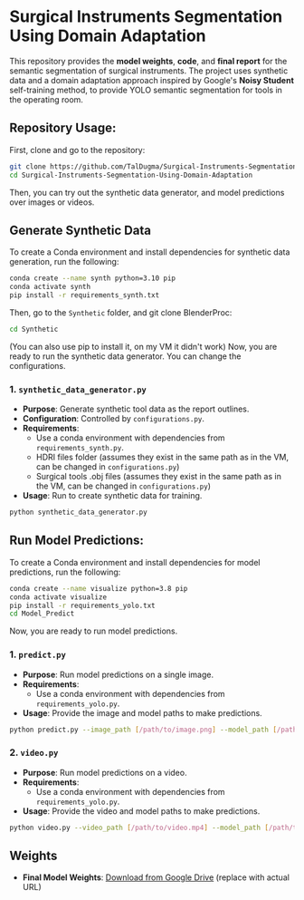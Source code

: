 # Surgical Instruments Segmentation Using Domain Adaptation

This repository provides the **model weights**, **code**, and **final report** for the semantic segmentation of surgical instruments. The project uses synthetic data and a domain adaptation approach inspired by Google's **Noisy Student** self-training method, to provide YOLO semantic segmentation for tools in the operating room.

## Repository Usage:
First, clone and go to the repository:
```bash
git clone https://github.com/TalDugma/Surgical-Instruments-Segmentation-Using-Domain-Adaptation
cd Surgical-Instruments-Segmentation-Using-Domain-Adaptation
```
Then, you can try out the synthetic data generator, and model predictions over images or videos.

## Generate Synthetic Data
To create a Conda environment and install dependencies for synthetic data generation, run the following:

```bash 
conda create --name synth python=3.10 pip
conda activate synth
pip install -r requirements_synth.txt
```
Then, go to the `Synthetic` folder, and git clone BlenderProc:
```bash
cd Synthetic
```
(You can also use pip to install it, on my VM it didn't work)
Now, you are ready to run the synthetic data generator. You can change the configurations. 


### 1. `synthetic_data_generator.py`
   - **Purpose**: Generate synthetic tool data as the report outlines.
   - **Configuration**: Controlled by `configurations.py`.
   - **Requirements**: 
     - Use a conda environment with dependencies from `requirements_synth.py`.
     - HDRI files folder (assumes they exist in the same path as in the VM, can be changed in `configurations.py`)
     - Surgical tools .obj files (assumes they exist in the same path as in the VM, can be changed in `configurations.py`)
   - **Usage**: Run to create synthetic data for training.
```bash
python synthetic_data_generator.py
```

## Run Model Predictions:
To create a Conda environment and install dependencies for model predictions, run the following:

```bash 
conda create --name visualize python=3.8 pip
conda activate visualize
pip install -r requirements_yolo.txt
cd Model_Predict
```
Now, you are ready to run model predictions. 

### 1. `predict.py`
   - **Purpose**: Run model predictions on a single image.
   - **Requirements**: 
     - Use a conda environment with dependencies from `requirements_yolo.py`.
   - **Usage**: Provide the image and model paths to make predictions.
```bash
python predict.py --image_path [/path/to/image.png] --model_path [/path/to/weights.pt] --confidence [conf (float)]
```

### 2. `video.py`
   - **Purpose**: Run model predictions on a video.
   - **Requirements**: 
     - Use a conda environment with dependencies from `requirements_yolo.py`.
   - **Usage**: Provide the video and model paths to make predictions.
```bash
python video.py --video_path [/path/to/video.mp4] --model_path [/path/to/weights.pt] --confidence [conf (float)]
```

## Weights
- **Final Model Weights**: [Download from Google Drive](https://drive.google.com/file/d/1cGLkexKvE7kHqARjI35-3t1RcNrdg0Dj/view?usp=sharing) (replace with actual URL)
